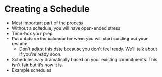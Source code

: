 # Creating a Schedule

- Most important part of the process
- Without a schedule, you will have open-ended stress
- Time-box your prep
- Put a date on the calendar for when you will start sending out your resume
  - Don't adjust this date because you don't feel ready. We'll talk about if you're ready soon.
- Schedules vary dramatically based on your existing commitments. This isn't fair but it's how it is.
- Example schedules
